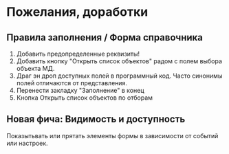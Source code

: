 # Пожелания, доработки

## Правила заполнения / Форма справочника

1. Добавить предопределенные реквизиты!
2. Добавить кнопку "Открыть список объектов" радом с полем выбора объекта МД.
3. Драг эн дроп доступных полей в программный код. Часто синонимы полей отличаются от представления.
4. Перенести закладку "Заполнение" в конец
5. Кнопка Открыть список объектов по отборам

## Новая фича: Видимость и доступность

Показытьвать или прятать элементы формы в зависимости от событий или настроек.
